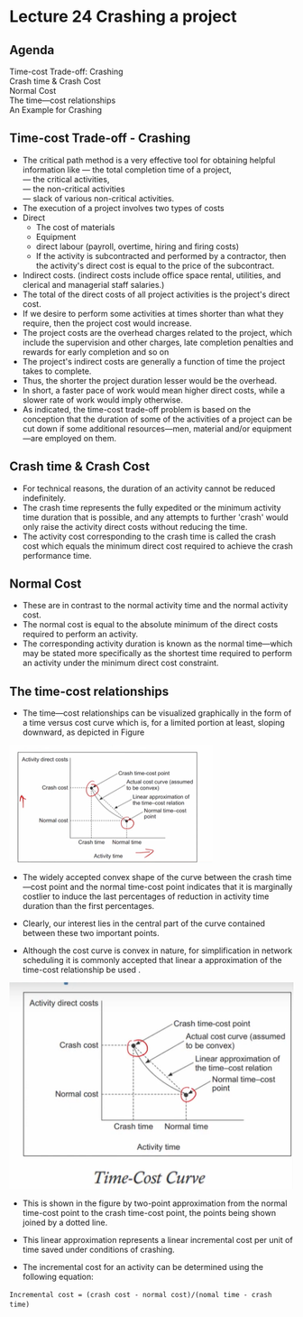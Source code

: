 # Lecture 24 Crashing a project

## Agenda
Time-cost Trade-off: Crashing  
Crash time & Crash Cost  
Normal Cost  
The time—cost relationships  
An Example for Crashing  

## Time-cost Trade-off - Crashing
* The critical path method is a very effective tool for
obtaining helpful information like
— the total completion time of a project,  
— the critical activities,  
— the non-critical activities  
— slack of various non-critical activities.  
* The execution of a project involves two types of costs
* Direct
  * The cost of materials  
  * Equipment  
  * direct labour (payroll, overtime, hiring and firing costs)  
  * If the activity is subcontracted and performed by a contractor,
then the activity's direct cost is equal to the price of the
subcontract.  
* Indirect costs. (indirect costs include office space rental, utilities, and
clerical and managerial staff salaries.)
* The total of the direct costs of all project activities is the
project's direct cost.
* If we desire to perform some activities at times shorter
than what they require, then the project cost would
increase.
* The project costs are the overhead charges related to the
project, which include the supervision and other charges,
late completion penalties and rewards for early
completion and so on
* The project's indirect costs are generally a function of
time the project takes to complete.
* Thus, the shorter the project duration lesser would be
the overhead.
* In short, a faster pace of work would mean higher
direct costs, while a slower rate of work would imply
otherwise.
* As indicated, the time-cost trade-off problem is based on the conception that the duration of some of the activities of a project can be cut down if some
additional resources—men, material and/or equipment—are employed on them.

## Crash time & Crash Cost
* For technical reasons, the duration of an activity cannot
be reduced indefinitely.
* The crash time represents the fully expedited or the
minimum activity time duration that is possible, and any
attempts to further 'crash' would only raise the activity
direct costs without reducing the time.
* The activity cost corresponding to the
crash time is
called the crash cost which equals the minimum direct
cost required to achieve the crash performance time.

## Normal Cost
* These are in contrast to the normal activity time and
the normal activity cost.
* The normal cost is equal to the absolute minimum of
the direct costs required to perform an activity.
* The corresponding activity duration is known as the
normal time—which may be stated more specifically
as the shortest time required to perform an activity
under the minimum direct cost constraint.

## The time-cost relationships
* The time—cost relationships can be
visualized graphically in
the form of a time versus
cost curve which is, for a
limited portion at least,
sloping downward, as
depicted in Figure

![alt text](image-87.png)

* The widely accepted convex shape of the
curve between the crash time—cost point
and the normal time-cost point indicates
that it is marginally costlier to induce the
last percentages of reduction in activity
time duration than the first percentages.

* Clearly, our interest lies in the central part of
the curve contained between these two
important points.
* Although the cost curve is convex in nature, for
simplification in network scheduling it is
commonly accepted that linear a approximation of the time-cost relationship be
used .

![alt text](image-88.png)

* This is shown in the figure by two-point
approximation from the normal time-cost
point to the crash time-cost point, the points
being shown joined by a dotted line.

* This linear approximation represents a linear
incremental cost per unit of time saved under
conditions of crashing.
* The incremental cost for an activity can be
determined using the following equation:

`Incremental cost = (crash cost - normal cost)/(nomal time - crash time)`